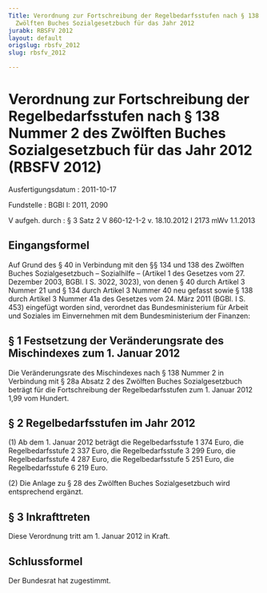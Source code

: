 ```yaml
---
Title: Verordnung zur Fortschreibung der Regelbedarfsstufen nach § 138 Nummer 2 des
  Zwölften Buches Sozialgesetzbuch für das Jahr 2012
jurabk: RBSFV 2012
layout: default
origslug: rbsfv_2012
slug: rbsfv_2012

---
```


# Verordnung zur Fortschreibung der Regelbedarfsstufen nach § 138 Nummer 2 des Zwölften Buches Sozialgesetzbuch für das Jahr 2012 (RBSFV 2012)

Ausfertigungsdatum
:   2011-10-17

Fundstelle
:   BGBl I: 2011, 2090

V aufgeh. durch
:   § 3 Satz 2 V 860-12-1-2 v. 18.10.2012 I 2173 mWv 1.1.2013

## Eingangsformel

Auf Grund des § 40 in Verbindung mit den §§ 134 und 138 des Zwölften
Buches Sozialgesetzbuch – Sozialhilfe – (Artikel 1 des Gesetzes vom
27\. Dezember 2003, BGBl. I S. 3022, 3023), von denen § 40 durch
Artikel 3 Nummer 21 und § 134 durch Artikel 3 Nummer 40 neu gefasst
sowie § 138 durch Artikel 3 Nummer 41a des Gesetzes vom 24. März 2011
(BGBl. I S. 453) eingefügt worden sind, verordnet das
Bundesministerium für Arbeit und Soziales im Einvernehmen mit dem
Bundesministerium der Finanzen:

## § 1 Festsetzung der Veränderungsrate des Mischindexes zum 1. Januar 2012

Die Veränderungsrate des Mischindexes nach § 138 Nummer 2 in
Verbindung mit § 28a Absatz 2 des Zwölften Buches Sozialgesetzbuch
beträgt für die Fortschreibung der Regelbedarfsstufen zum 1. Januar
2012 1,99 vom Hundert.

## § 2 Regelbedarfsstufen im Jahr 2012

(1) Ab dem 1. Januar 2012 beträgt
die Regelbedarfsstufe 1
374 Euro,
die Regelbedarfsstufe 2
337 Euro,
die Regelbedarfsstufe 3
299 Euro,
die Regelbedarfsstufe 4
287 Euro,
die Regelbedarfsstufe 5
251 Euro,
die Regelbedarfsstufe 6
219 Euro.

(2) Die Anlage zu § 28 des Zwölften Buches Sozialgesetzbuch wird
entsprechend ergänzt.

## § 3 Inkrafttreten

Diese Verordnung tritt am 1. Januar 2012 in Kraft.

## Schlussformel

Der Bundesrat hat zugestimmt.

